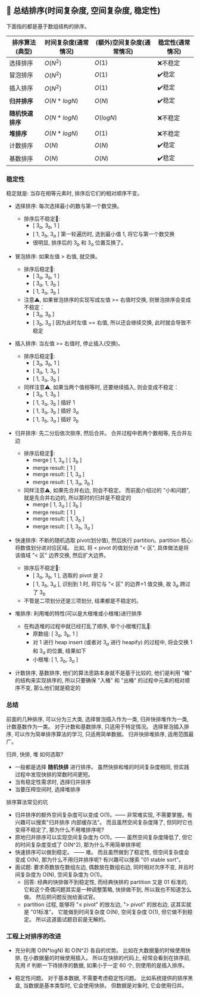 ## 🍕 总结排序(时间复杂度, 空间复杂度, 稳定性)

下面指的都是基于数组结构的排序。

| 排序算法(典型)   | 时间复杂度(通常情况) | (额外)空间复杂度(通常情况) | 稳定性(通常情况) |
|---------------|----------------------|----------------------------|----------------|
| 选择排序         | $O(N^2)$             | $O(1)$                     | ❌不稳定          |
| 冒泡排序         | $O(N^2)$             | $O(1)$                     | ✔️稳定           |
| 插入排序         | $O(N^2)$             | $O(1)$                     | ✔️稳定           |
| **归并排序**     | $O(N * logN)$        | $O(N)$                     | ✔️稳定           |
| **随机快速排序** | $O(N * logN)$        | $O(logN)$                  | ❌不稳定          |
| **堆排序**       | $O(N * logN)$        | $O(1)$                     | ❌不稳定          |
| 计数排序         | $O(N)$               | $O(N)$                     | ✔️稳定           |
| 基数排序         | $O(N)$               | $O(N)$                     | ✔️稳定           |

### 稳定性

稳定就是: 当存在相等元素时, 排序后它们的相对顺序不变。

- 选择排序: 每次选择最小的数与第一个数交换。
    - 排序后不稳定🌰:
        - [ $3_a$, $3_b$, 1 ]
        - [ 1, $3_b$, $3_a$ ] 第一轮遍历时, 选到最小值 1, 将它与第一个数交换
        - 很明显, 排序后的 $3_b$ 和 $3_a$ 位置互换了。

- 冒泡排序: 如果左值 > 右值, 就交换。
    - 排序后稳定🌰:
        - [ $3_a$, $3_b$, 1 ]
        - [ $3_a$, 1, $3_b$ ]
        - [ 1, $3_a$, $3_b$ ]
    - 注意⚠️, 如果冒泡排序的实现写成左值 >= 右值时交换, 则冒泡排序会变成不稳定：
        - [ $3_a$, $3_b$ ]
        - [ $3_b$, $3_a$ ] 因为此时左值 == 右值, 所以还会继续交换, 此时就会导致不稳定

- 插入排序: 当左值 >= 右值时, 停止插入(交换)。
    - 排序后稳定🌰:
        - [ $3_a$, $3_b$, 1 ]
        - [ $3_a$, 1, $3_b$ ]
        - [ 1, $3_a$, $3_b$ ]
    - 同样注意⚠️, 如果当两个值相等时, 还要继续插入, 则会变成不稳定：
        - [ $3_a$, 1, $3_b$ ]
        - [ 1, $3_a$, $3_b$ ] 插好 1
        - [ 1, $3_a$, $3_b$ ] 插好 $3_a$
        - [ 1, $3_b$, $3_a$ ] 插好 $3_b$

- 归并排序: 先二分后依次排序, 然后合并。 合并过程中若两个数相等, 先合并左边
    - 排序后稳定🌰:
        - merge [ 1, $3_a$ ]  [ $3_b$ ]
        - merge result: [ 1 ]
        - merge result: [ 1, $3_a$ ]
        - merge result: [ 1, $3_a$, $3_b$ ]
    - 同样注意⚠️, 如果先合并右边, 则会不稳定。 而前面介绍过的 "小和问题", 就是先合并右边的, 所以那时的归并是不稳定的
        - merge [ 1, $3_a$ ]  [ $3_b$ ]
        - merge result: [ 1 ]
        - merge result: [ 1, $3_b$ ]
        - merge result: [ 1, $3_b$, $3_a$ ]

- 快速排序: 不断的随机选取 pivot(划分值), 然后执行 partition。partition 核心: 将数值划分进对应区域。 比如, 将 < pivot 的值划分进 "< 区", 具体做法是将该值域 "< 区" 边界交换, 然后扩大边界。
    - 排序后不稳定🌰:
        - [ $3_a$, $3_b$, 1 ], 选取的 pivot 是 2
        - [ 1, $3_b$, $3_a$ ], 识别到 1 时, 将它与 "< 区" 的边界+1 值交换, 故 $3_a$ 跨过了 $3_b$
    - 不管是二项划分还是三项划分, 结果都是不稳定的。


- 堆排序: 利用堆的特性(可以是大根堆或小根堆)进行排序
    - 在构造堆的过程中就已经打乱了顺序, 举个小根堆打乱🌰:
        - 原数组: [ $3_a$, $3_b$, 1 ]
        - 对 1 进行 heap insert (或者对 $3_a$ 进行 heapify) 的过程中, 将会交换 1 和 $3_a$ 的位置, 结果如下
        - 小根堆: [ 1, $3_b$, $3_a$ ]

- 计数排序, 基数排序, 他们的算法思路本身就不是基于比较的, 他们是利用 "桶" 的结构来实现排序的, 所以只要确保 "入桶" 和 "出桶" 的过程中元素的相对顺序不变, 那么他们就是稳定的

### 总结

前面的几种排序, 可以分为三大类, 选择冒泡插入作为一类, 归并快排堆作为一类, 计数基数作为一类。
对于计数和基数排序, 只适用于特定情况。
选择冒泡插入排序, 可以作为简单排序算法的学习, 只适用简单数据。
归并快排堆排序, 适用范围最广。

归并, 快排, 堆 如何选取?
- 一般都是选择 **随机快排** 进行排序。 虽然快排和堆的时间复杂度相同, 但实践过程中发现快排的常数时间更短。
- 当有稳定性需求时, 选择归并排序
- 当要压榨空间时, 选择堆排序

排序算法常见的坑
- 归并排序的额外空间复杂度可以变成 O(1)。—— 非常难实现, 不需要掌握。有兴趣可以搜索"归并排序 内部缓存法"。 而且虽然空间复杂度降了, 但同时它也变得不稳定了, 那为什么不用堆排序呢?
- 原地归并排序可以实现空间复杂度为 O(1)。—— 虽然空间复杂度降低了, 但它的时间复杂度变成了 O(N^2), 那为什么不用简单排序呢
- 快速排序可以做到稳定。 —— 难。 而且虽然做到了稳定性, 但空间复杂度会变成 O(N), 那为什么不用归并排序呢? 有兴趣可以搜索 "01 stable sort"。
- 面试题: 要求奇数放在数组左边, 偶数放在数组右边, 同时相对次序不变, 并且时间复杂度为 O(N), 空间复杂度为 O(1)。
    - 回答: 经典的快排做不到稳定性, 而经典快排的 partition 又是 01 标准的, 它和这个奇偶问题其实是一种调整策略, 快排做不到, 所以我也不知道怎么做。 然后把问题反抛给面试官。
    - partition 过程, 能够将 "≤ pivot" 的放左边, "> pivot" 的放右边, 这其实就是 "01标准"。 它能做到时间复杂度 O(N), 空间复杂度 O(1), 但它做不到稳定。 所以这道面试题目前是无解的。

### 工程上对排序的改进

- 充分利用 O(N*logN) 和 O(N^2) 各自的优势。
比如在大数据量的时候使用快排, 在小数据量的时候使用插入。 所以在快排的代码上, 经常会看到在排序前, 先用 if 判断一下待排序的数据, 如果小于一定 60 个, 则使用的是插入排序。　

- 稳定性问题。
对于基本数据, 不需要考虑稳定性问题。 比如系统提供的排序黑盒, 当数据是基本类型时, 它会使用快排。 但数据是对象时, 它会使用归并。

